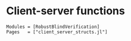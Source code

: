 # Client-server functions

```@autodocs
Modules = [RobustBlindVerification]
Pages   = ["client_server_structs.jl"]
```
